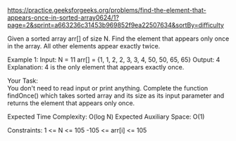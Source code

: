 https://practice.geeksforgeeks.org/problems/find-the-element-that-appears-once-in-sorted-array0624/1?page=2&sprint=a663236c31453b969852f9ea22507634&sortBy=difficulty

Given a sorted array arr[] of size N. Find the element that appears only once in the array. All other elements appear exactly twice. 

Example 1:
Input:
N = 11
arr[] = {1, 1, 2, 2, 3, 3, 4, 50, 50, 65, 65}
Output: 4
Explanation: 4 is the only element that 
appears exactly once.
 

Your Task:  
You don't need to read input or print anything. Complete the function findOnce() which takes sorted array and its size as its input parameter and returns the element that appears only once. 


Expected Time Complexity: O(log N)
Expected Auxiliary Space: O(1)

 

Constraints:
1 <= N <= 105
-105 <= arr[i] <= 105

